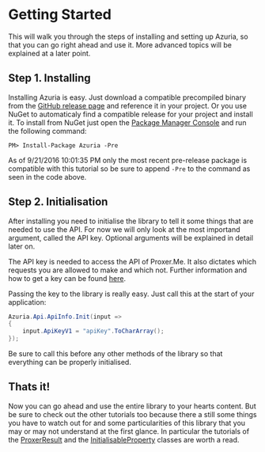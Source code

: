 # Getting Started #

This will walk you through the steps of installing and setting up Azuria, so that you can go right ahead and use it. More advanced topics will be explained at a later point.

## Step 1. Installing ##
Installing Azuria is easy. Just download a compatible precompiled binary from the [GitHub release page](https://github.com/InfiniteSoul/Azuria/releases) and reference it in your project. Or you use NuGet to automaticaly find a compatible release for your project and install it. To install from NuGet just open the [Package Manager Console](https://docs.nuget.org/docs/start-here/using-the-package-manager-console) and run the following command:

    PM> Install-Package Azuria -Pre

As of 9/21/2016 10:01:35 PM only the most recent pre-release package is compatible with this tutorial so be sure to append `-Pre` to the command as seen in the code above.

## Step 2. Initialisation ##
After installing you need to initialise the library to tell it some things that are needed to use the API. For now we will only look at the most importand argument, called the API key. Optional arguments will be explained in detail later on.

The API key is needed to access the API of Proxer.Me. It also dictates which requests you are allowed to make and which not. Further information and how to get a key can be found [here](https://proxer.me/wiki/Proxer_API/v1).

Passing the key to the library is really easy. Just call this at the start of your application:
```csharp
Azuria.Api.ApiInfo.Init(input =>
{
	input.ApiKeyV1 = "apiKey".ToCharArray();
});
```
Be sure to call this before any other methods of the library so that everything can be properly initialised.

## Thats it! ##
Now you can go ahead and use the entire library to your hearts content. But be sure to check out the other tutorials too because there a still some things you have to watch out for and some particularities of this library that you may or may not understand at the first glance. In particular the tutorials of the [ProxerResult](basic_classes_proxerresult.md) and the [InitialisableProperty](basic_classes_initialisableproperty.md) classes are worth a read.